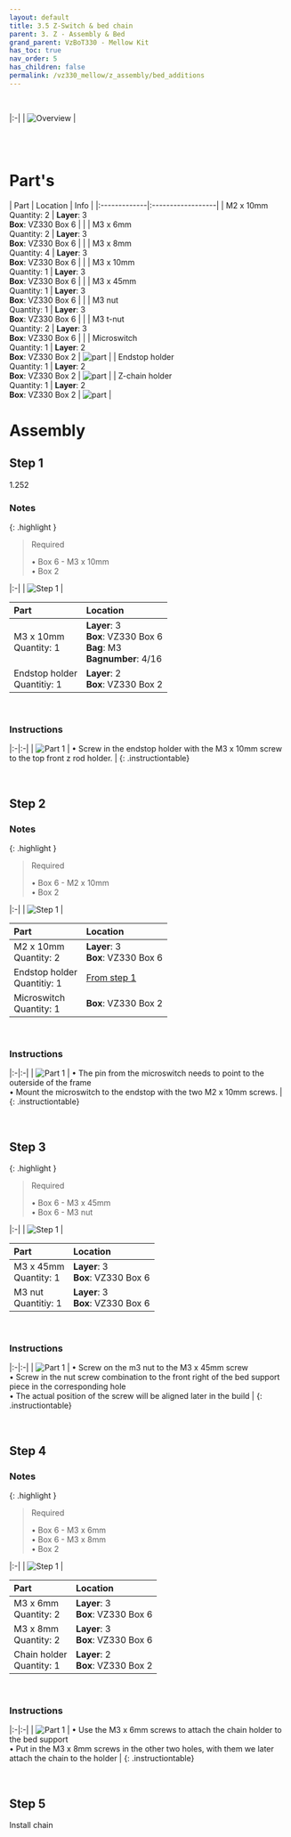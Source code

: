 ```yaml
---
layout: default
title: 3.5 Z-Switch & bed chain
parent: 3. Z - Assembly & Bed
grand_parent: VzBoT330 - Mellow Kit
has_toc: true
nav_order: 5
has_children: false
permalink: /vz330_mellow/z_assembly/bed_additions
---
```


<br>

|:-|
| ![Overview](../../assets/images/manual/vz330_mellow/z_assembly/bed_additions/overview.png) |

<br>
<br>

# Part's

| Part | Location | Info |
|:-------------|:------------------|
| M2 x 10mm <br> Quantity: 2 | **Layer**: 3 <br> **Box**: VZ330 Box 6 |  |
| M3 x 6mm <br> Quantity: 2 | **Layer**: 3 <br> **Box**: VZ330 Box 6 |  |
| M3 x 8mm <br> Quantity: 4 | **Layer**: 3 <br> **Box**: VZ330 Box 6 |  |
| M3 x 10mm <br> Quantity: 1 | **Layer**: 3 <br> **Box**: VZ330 Box 6 |  |
| M3 x 45mm <br> Quantity: 1 | **Layer**: 3 <br> **Box**: VZ330 Box 6 |  |
| M3 nut <br> Quantity: 1 | **Layer**: 3 <br> **Box**: VZ330 Box 6 |  |
| M3 t-nut <br> Quantity: 2 | **Layer**: 3 <br> **Box**: VZ330 Box 6 |  |
| Microswitch <br> Quantity: 1 | **Layer**: 2 <br> **Box**: VZ330 Box 2 | ![part](../../assets/images/manual/vz330_mellow/z_assembly/bed_additions/parts/microswitch.png) |
| Endstop holder <br> Quantity: 1 | **Layer**: 2 <br> **Box**: VZ330 Box 2 | ![part](../../assets/images/manual/vz330_mellow/z_assembly/bed_additions/parts/endstop.png) |
| Z-chain holder <br> Quantity: 1 | **Layer**: 2 <br> **Box**: VZ330 Box 2 | ![part](../../assets/images/manual/vz330_mellow/z_assembly/bed_additions/parts/z_chain-holder.png) |

# Assembly

## Step 1

1.252

### Notes

{: .highlight }
> Required
>
> &#8226; Box 6 - M3 x 10mm <br>
> &#8226; Box 2

|:-|
| ![Step 1](../../assets/images/manual/vz330_mellow/z_assembly/bed_additions/step1.png) |

| Part | Location |
|:-|:-|
| M3 x 10mm <br> Quantity: 1 | **Layer**: 3 <br> **Box**: VZ330 Box 6 <br> **Bag**: M3 <br> **Bagnumber**: 4/16 |
| Endstop holder <br> Quantitiy: 1 | **Layer**: 2 <br> **Box**: VZ330 Box 2 |

<br>

### Instructions

|:-|:-|
| ![Part 1](../../assets/images/manual/vz330_mellow/z_assembly/bed_additions/step1_part1.png) | &#8226; Screw in the endstop holder with the M3 x 10mm screw to the top front z rod holder. |
{: .instructiontable}

<br>

## Step 2

### Notes

{: .highlight }
> Required
>
> &#8226; Box 6 - M2 x 10mm <br>
> &#8226; Box 2

|:-|
| ![Step 1](../../assets/images/manual/vz330_mellow/z_assembly/bed_additions/step2.png) |

| Part | Location |
|:-|:-|
| M2 x 10mm <br> Quantity: 2 | **Layer**: 3 <br> **Box**: VZ330 Box 6  |
| Endstop holder <br> Quantitiy: 1 | [From step 1](#step-1) |
| Microswitch <br> Quantity: 1 | **Box**: VZ330 Box 2 |

<br>

### Instructions

|:-|:-|
| ![Part 1](../../assets/images/manual/vz330_mellow/z_assembly/bed_additions/step2_part1.png) | &#8226; The pin from the microswitch needs to point to the outerside of the frame <br> &#8226; Mount the microswitch to the endstop with the two M2 x 10mm screws. |
{: .instructiontable}

<br>

## Step 3

{: .highlight }
> Required
>
> &#8226; Box 6 - M3 x 45mm <br>
> &#8226; Box 6 - M3 nut

|:-|
| ![Step 1](../../assets/images/manual/vz330_mellow/z_assembly/bed_additions/step3.png) |

| Part | Location |
|:-|:-|
| M3 x 45mm <br> Quantity: 1 | **Layer**: 3 <br> **Box**: VZ330 Box 6 |
| M3 nut <br> Quantitiy: 1 | **Layer**: 3 <br> **Box**: VZ330 Box 6 |

<br>

### Instructions

|:-|:-|
| ![Part 1](../../assets/images/manual/vz330_mellow/z_assembly/bed_additions/step3_part1.png) | &#8226; Screw on the m3 nut to the M3 x 45mm screw <br> &#8226; Screw in the nut screw combination to the front right of the bed support piece in the corresponding hole <br> &#8226; The actual position of the screw will be aligned later in the build |
{: .instructiontable}

<br>

## Step 4

### Notes

{: .highlight }
> Required
>
> &#8226; Box 6 - M3 x 6mm <br>
> &#8226; Box 6 - M3 x 8mm <br>
> &#8226; Box 2

|:-|
| ![Step 1](../../assets/images/manual/vz330_mellow/z_assembly/bed_additions/step4.png) |

| Part | Location |
|:-|:-|
| M3 x 6mm <br> Quantity: 2 | **Layer**: 3 <br> **Box**: VZ330 Box 6 |
| M3 x 8mm <br> Quantity: 2 | **Layer**: 3 <br> **Box**: VZ330 Box 6  |
| Chain holder <br> Quantity: 1 | **Layer**: 2 <br> **Box**: VZ330 Box 2 |

<br>

### Instructions

|:-|:-|
| ![Part 1](../../assets/images/manual/vz330_mellow/z_assembly/bed_additions/step4_part1.png) | &#8226; Use the M3 x 6mm screws to attach the chain holder to the bed support <br> &#8226; Put in the M3 x 8mm screws in the other two holes, with them we later attach the chain to the holder  |
{: .instructiontable}

<br>

## Step 5

Install chain
